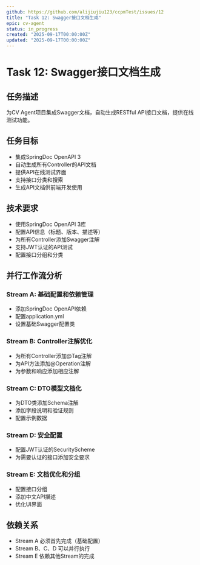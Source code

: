 ```yaml
---
github: https://github.com/alijiujiu123/ccpmTest/issues/12
title: "Task 12: Swagger接口文档生成"
epic: cv-agent
status: in_progress
created: "2025-09-17T00:00:00Z"
updated: "2025-09-17T00:00:00Z"
---
```


# Task 12: Swagger接口文档生成

## 任务描述
为CV Agent项目集成Swagger文档，自动生成RESTful API接口文档，提供在线测试功能。

## 任务目标
- 集成SpringDoc OpenAPI 3
- 自动生成所有Controller的API文档
- 提供API在线测试界面
- 支持接口分类和搜索
- 生成API文档供前端开发使用

## 技术要求
- 使用SpringDoc OpenAPI 3库
- 配置API信息（标题、版本、描述等）
- 为所有Controller添加Swagger注解
- 支持JWT认证的API测试
- 配置接口分组和分类

## 并行工作流分析

### Stream A: 基础配置和依赖管理
- 添加SpringDoc OpenAPI依赖
- 配置application.yml
- 设置基础Swagger配置类

### Stream B: Controller注解优化
- 为所有Controller添加@Tag注解
- 为API方法添加@Operation注解
- 为参数和响应添加相应注解

### Stream C: DTO模型文档化
- 为DTO类添加Schema注解
- 添加字段说明和验证规则
- 配置示例数据

### Stream D: 安全配置
- 配置JWT认证的SecurityScheme
- 为需要认证的接口添加安全要求

### Stream E: 文档优化和分组
- 配置接口分组
- 添加中文API描述
- 优化UI界面

## 依赖关系
- Stream A 必须首先完成（基础配置）
- Stream B、C、D 可以并行执行
- Stream E 依赖其他Stream的完成